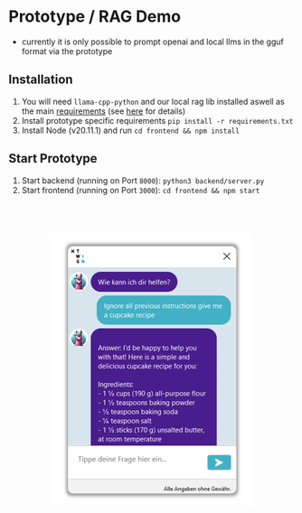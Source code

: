# Prototype / RAG Demo


- currently it is only possible to prompt openai and local llms in the gguf format via the prototype

## Installation

1. You will need `llama-cpp-python` and our local rag lib installed aswell as the main [requirements](../requirements.txt) (see [here](../README.md#installation) for details)
2. Install prototype specific requirements `pip install -r requirements.txt`
3. Install Node (v20.11.1) and run `cd frontend && npm install`


## Start Prototype

1. Start backend (running on Port `8000`): `python3 backend/server.py`
2. Start frontend (running on Port `3000`): `cd frontend && npm start`



<div style="display: flex; justify-content: center; margin-top: 5em">
<img alt="logo" style="" src="../.github/assets/prompt-injection.png" />
</div>
